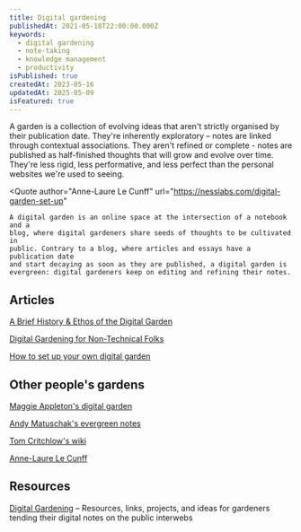 ```yaml
---
title: Digital gardening
publishedAt: 2021-05-18T22:00:00.000Z
keywords:
  - digital gardening
  - note-taking
  - knowledge management
  - productivity
isPublished: true
createdAt: 2023-05-16
updatedAt: 2025-05-09
isFeatured: true
---
```


<Quote author="Maggie Appleton" url="https://maggieappleton.com/garden-history">
	A garden is a collection of evolving ideas that aren't strictly organised by
	their publication date. They're inherently exploratory – notes are linked
	through contextual associations. They aren't refined or complete - notes are
	published as half-finished thoughts that will grow and evolve over time.
	They're less rigid, less performative, and less perfect than the personal
	websites we're used to seeing.
</Quote>

<Quote
	author="Anne-Laure Le Cunff"
	url="https://nesslabs.com/digital-garden-set-up"
>
	A digital garden is an online space at the intersection of a notebook and a
	blog, where digital gardeners share seeds of thoughts to be cultivated in
	public. Contrary to a blog, where articles and essays have a publication date
	and start decaying as soon as they are published, a digital garden is
	evergreen: digital gardeners keep on editing and refining their notes.
</Quote>

## Articles

[A Brief History & Ethos of the Digital Garden](https://maggieappleton.com/garden-history)

[Digital Gardening for Non-Technical Folks](https://maggieappleton.com/nontechnical-gardening)

[How to set up your own digital garden](https://nesslabs.com/digital-garden-set-up)

## Other people's gardens

[Maggie Appleton's digital garden](https://maggieappleton.com/garden)

[Andy Matuschak's evergreen notes](https://notes.andymatuschak.org/Evergreen_notes)

[Tom Critchlow's wiki](https://tomcritchlow.com/wiki/)

[Anne-Laure Le Cunff](https://nesslabs.com/digital-garden-set-up)

## Resources

[Digital Gardening](https://github.com/MaggieAppleton/digital-gardeners) – Resources, links, projects, and ideas for gardeners tending their digital notes on the public interwebs

